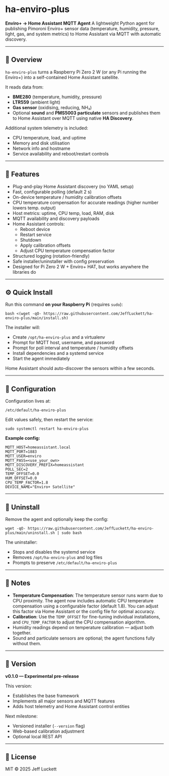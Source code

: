 # ha-enviro-plus

**Enviro+ → Home Assistant MQTT Agent**
A lightweight Python agent for publishing Pimoroni Enviro+ sensor data (temperature, humidity, pressure, light, gas, and system metrics) to Home Assistant via MQTT with automatic discovery.

---

## 🚀 Overview

`ha-enviro-plus` turns a Raspberry Pi Zero 2 W (or any Pi running the Enviro+) into a self-contained Home Assistant satellite.

It reads data from:
- **BME280** (temperature, humidity, pressure)
- **LTR559** (ambient light)
- **Gas sensor** (oxidising, reducing, NH₃)
- Optional **sound** and **PMS5003 particulate** sensors
and publishes them to Home Assistant over MQTT using native **HA Discovery**.

Additional system telemetry is included:
- CPU temperature, load, and uptime
- Memory and disk utilisation
- Network info and hostname
- Service availability and reboot/restart controls

---

## 🧩 Features

- Plug-and-play Home Assistant discovery (no YAML setup)
- Fast, configurable polling (default 2 s)
- On-device temperature / humidity calibration offsets
- CPU temperature compensation for accurate readings (higher number lowers temp. output)
- Host metrics: uptime, CPU temp, load, RAM, disk
- MQTT availability and discovery payloads
- Home Assistant controls:
    - Reboot device
    - Restart service
    - Shutdown
    - Apply calibration offsets
    - Adjust CPU temperature compensation factor
- Structured logging (rotation-friendly)
- Safe installer/uninstaller with config preservation
- Designed for Pi Zero 2 W + Enviro+ HAT, but works anywhere the libraries do

---

## ⚙️ Quick Install

Run this command **on your Raspberry Pi** (requires `sudo`):

    bash <(wget -qO- https://raw.githubusercontent.com/JeffLuckett/ha-enviro-plus/main/install.sh)

The installer will:
- Create `/opt/ha-enviro-plus` and a virtualenv
- Prompt for MQTT host, username, and password
- Prompt for poll interval and temperature / humidity offsets
- Install dependencies and a systemd service
- Start the agent immediately

Home Assistant should auto-discover the sensors within a few seconds.

---

## 🔧 Configuration

Configuration lives at:

    /etc/default/ha-enviro-plus

Edit values safely, then restart the service:

    sudo systemctl restart ha-enviro-plus

**Example config:**

    MQTT_HOST=homeassistant.local
    MQTT_PORT=1883
    MQTT_USER=enviro
    MQTT_PASS=<use_your_own>
    MQTT_DISCOVERY_PREFIX=homeassistant
    POLL_SEC=2
    TEMP_OFFSET=0.0
    HUM_OFFSET=0.0
    CPU_TEMP_FACTOR=1.8
    DEVICE_NAME="Enviro+ Satellite"

---

## 🧰 Uninstall

Remove the agent and optionally keep the config:

    wget -qO- https://raw.githubusercontent.com/JeffLuckett/ha-enviro-plus/main/uninstall.sh | sudo bash

The uninstaller:
- Stops and disables the systemd service
- Removes `/opt/ha-enviro-plus` and log files
- Prompts to preserve `/etc/default/ha-enviro-plus`

---

## 🧠 Notes

- **Temperature Compensation**: The temperature sensor runs warm due to CPU proximity. The agent now includes automatic CPU temperature compensation using a configurable factor (default 1.8). You can adjust this factor via Home Assistant or the config file for optimal accuracy.
- **Calibration**: Use the `TEMP_OFFSET` for fine-tuning individual installations, and `CPU_TEMP_FACTOR` to adjust the CPU compensation algorithm.
- Humidity readings depend on temperature calibration — adjust both together.
- Sound and particulate sensors are optional; the agent functions fully without them.

---

## 🧪 Version

**v0.1.0 — Experimental pre-release**

This version:
- Establishes the base framework
- Implements all major sensors and MQTT features
- Adds host telemetry and Home Assistant control entities

Next milestone:
- Versioned installer (`--version` flag)
- Web-based calibration adjustment
- Optional local REST API

---

## 📜 License

MIT © 2025 Jeff Luckett